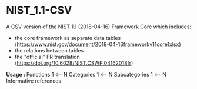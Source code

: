 # NIST_1.1-CSV
A CSV version of the NIST 1.1 (2018-04-16) Framework Core which includes:
- the core framework as separate data tables (https://www.nist.gov/document/2018-04-16frameworkv11core1xlsx)
- the relations between tables
- the "official" FR translation  (https://doi.org/10.6028/NIST.CSWP.04162018fr)

__Usage :__
Functions 1 <== N Categories 1 <== N Subcategories 1 <== N Informative references
